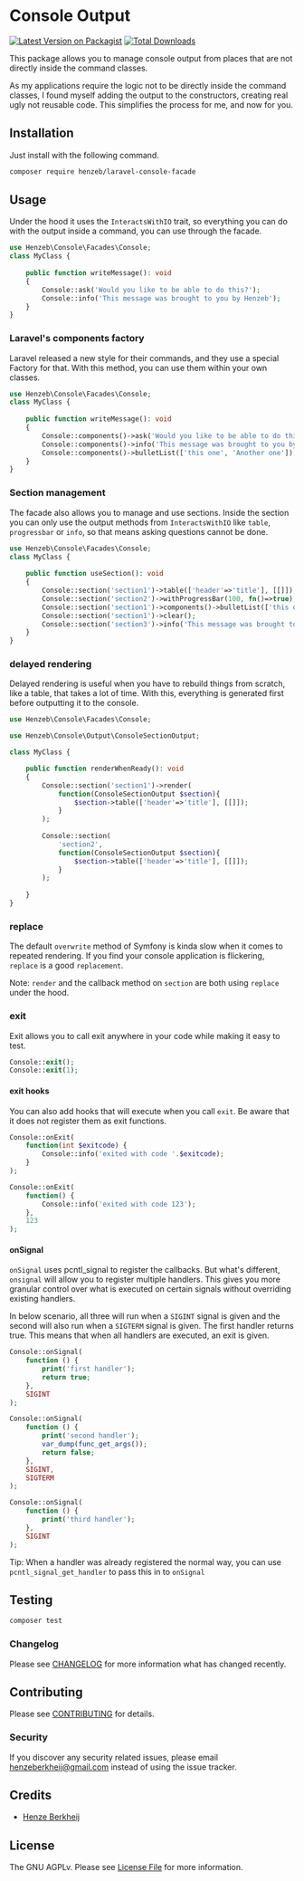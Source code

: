 # Console Output

[![Latest Version on Packagist](https://img.shields.io/packagist/v/henzeb/laravel-console-facade.svg?style=flat-square)](https://packagist.org/packages/henzeb/query-filter-builder)
[![Total Downloads](https://img.shields.io/packagist/dt/henzeb/laravel-console-facade.svg?style=flat-square)](https://packagist.org/packages/henzeb/query-filter-builder)

This package allows you to manage console output from places that are not directly inside the command classes.

As my applications require the logic not to be directly inside the command classes, I found myself adding the output to
the constructors, creating real ugly not reusable code. This simplifies the process for me, and now for you.

## Installation

Just install with the following command.

```bash
composer require henzeb/laravel-console-facade
```

## Usage

Under the hood it uses the `InteractsWithIO` trait, so everything you can do with the output inside a command, you can
use through the facade.

```php
use Henzeb\Console\Facades\Console;
class MyClass {
   
    public function writeMessage(): void
    {   
        Console::ask('Would you like to be able to do this?');
        Console::info('This message was brought to you by Henzeb');
    }
}
```

### Laravel's components factory
Laravel released a new style for their commands, and they use a special Factory for that. With this method, you can use them 
within your own classes.

```php
use Henzeb\Console\Facades\Console;
class MyClass {
   
    public function writeMessage(): void
    {   
        Console::components()->ask('Would you like to be able to do this?');
        Console::components()->info('This message was brought to you by Henzeb');
        Console::components()->bulletList(['this one', 'Another one']);
    }
}
```

### Section management

The facade also allows you to manage and use sections. Inside the section you can only use the output methods from
`InteractsWithIO` like `table`, `progressbar` or `info`, so that means asking questions cannot be done.

```php
use Henzeb\Console\Facades\Console;
class MyClass {
   
    public function useSection(): void
    {   
        Console::section('section1')->table(['header'=>'title'], [[]]);
        Console::section('section2')->withProgressBar(100, fn()=>true);
        Console::section('section1')->components()->bulletList(['this one', 'Another one']);
        Console::section('section1')->clear();
        Console::section('section3')->info('This message was brought to you by Henzeb');
    }
}
```

### delayed rendering

Delayed rendering is useful when you have to rebuild things from scratch,
like a table, that takes a lot of time. With this, everything is generated first before
outputting it to the console.

```php
use Henzeb\Console\Facades\Console;

use Henzeb\Console\Output\ConsoleSectionOutput; 

class MyClass {

    public function renderWhenReady(): void
    {   
        Console::section('section1')->render(
            function(ConsoleSectionOutput $section){
                $section->table(['header'=>'title'], [[]]);
            }
        );
        
        Console::section(
            'section2', 
            function(ConsoleSectionOutput $section){
                $section->table(['header'=>'title'], [[]]);
            }
        );
        
    }
}
```

### replace
The default `overwrite` method of Symfony is kinda slow when it comes to repeated rendering.
If you find your console application is flickering, `replace` is a good `replacement`.

Note: `render` and the callback method on `section` are both using `replace` under the hood.

### exit
Exit allows you to call exit anywhere in your code while making it easy to test.

```php
Console::exit();
Console::exit(1);
```
#### exit hooks
You can also add hooks that will execute when you call `exit`. Be aware that it does not register them as exit 
functions. 

```php
Console::onExit(
    function(int $exitcode) {
        Console::info('exited with code '.$exitcode);
    }
);

Console::onExit(
    function() {
        Console::info('exited with code 123');
    },
    123
);
```

#### onSignal
`onSignal` uses pcntl_signal to register the callbacks. But what's different, `onsignal` will allow you to register
multiple handlers. This gives you more granular control over what is executed on certain signals without overriding 
existing handlers.

In below scenario, all three will run when a `SIGINT` signal is given and the second will also run when a `SIGTERM` signal
is given. The first handler returns true. This means that when all handlers are executed, an exit is given.
```php
Console::onSignal(
    function () {
        print('first handler');
        return true;
    },
    SIGINT
);

Console::onSignal(
    function () {
        print('second handler');
        var_dump(func_get_args());
        return false;
    },
    SIGINT,
    SIGTERM
);

Console::onSignal(
    function () {
        print('third handler');
    },
    SIGINT
);
```

Tip: When a handler was already registered the normal way, you can use `pcntl_signal_get_handler` to pass this in to
`onSignal`

## Testing

```bash
composer test
```

### Changelog

Please see [CHANGELOG](CHANGELOG.md) for more information what has changed recently.

## Contributing

Please see [CONTRIBUTING](CONTRIBUTING.md) for details.

### Security

If you discover any security related issues, please email henzeberkheij@gmail.com instead of using the issue tracker.

## Credits

- [Henze Berkheij](https://github.com/henzeb)

## License

The GNU AGPLv. Please see [License File](LICENSE.md) for more information.

